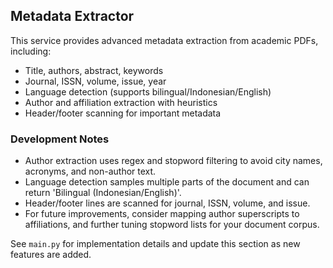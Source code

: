 ## Metadata Extractor

This service provides advanced metadata extraction from academic PDFs, including:
- Title, authors, abstract, keywords
- Journal, ISSN, volume, issue, year
- Language detection (supports bilingual/Indonesian/English)
- Author and affiliation extraction with heuristics
- Header/footer scanning for important metadata

### Development Notes
- Author extraction uses regex and stopword filtering to avoid city names, acronyms, and non-author text.
- Language detection samples multiple parts of the document and can return 'Bilingual (Indonesian/English)'.
- Header/footer lines are scanned for journal, ISSN, volume, and issue.
- For future improvements, consider mapping author superscripts to affiliations, and further tuning stopword lists for your document corpus.

See `main.py` for implementation details and update this section as new features are added. 